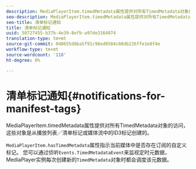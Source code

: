 ```yaml
---
description: MediaPlayerItem.timedMetadata属性提供对所有TimedMetadata对象的访问，这些对象是从播放列表／清单标记或媒体流中的ID3标记创建的。
seo-description: MediaPlayerItem.timedMetadata属性提供对所有TimedMetadata对象的访问，这些对象是从播放列表／清单标记或媒体流中的ID3标记创建的。
seo-title: 清单标记通知
title: 清单标记通知
uuid: 50727455-b37b-4e39-8efb-a97de3164074
translation-type: tm+mt
source-git-commit: 040655d8ba5f91c98ed0584c08db226ffe1e0f4e
workflow-type: tm+mt
source-wordcount: '118'
ht-degree: 0%

---
```



# 清单标记通知{#notifications-for-manifest-tags}

MediaPlayerItem.timedMetadata属性提供对所有TimedMetadata对象的访问，这些对象是从播放列表／清单标记或媒体流中的ID3标记创建的。

<!--<a id="section_9A22F6F1EA1F4F0C9E0C7687D12AA4AA"></a>-->

`MediaPlayerItem.hasTimedMetadata`属性指示当前媒体中是否存在订阅的自定义标记。 您可以通过侦听`Events.TimedMetadataEvent`来监视定时元数据，MediaPlayer实例每次创建新的`TimedMetadata`对象时都会调度该元数据。
